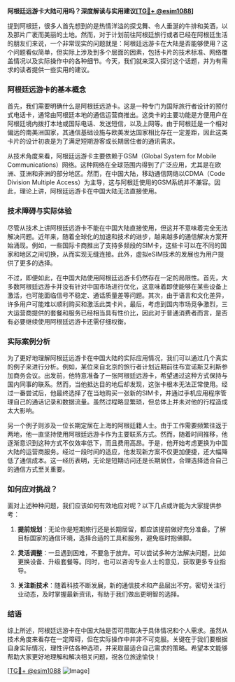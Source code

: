 **阿根廷远游卡大陆可用吗？深度解读与实用建议[[TG💪+ @esim1088](https://t.me/s/esim1088)]**

提到阿根廷，很多人首先想到的是热情洋溢的探戈舞、令人垂涎的牛排和美酒，以及那片广袤而美丽的土地。然而，对于计划前往阿根廷旅行或者已经在阿根廷生活的朋友们来说，一个非常现实的问题就是：阿根廷远游卡在大陆是否能够使用？这个问题看似简单，但实际上涉及到多个层面的因素，包括卡片的技术标准、网络覆盖情况以及实际操作中的各种细节。今天，我们就来深入探讨这个话题，并为有需求的读者提供一些实用的建议。

### 阿根廷远游卡的基本概念

首先，我们需要明确什么是阿根廷远游卡。这是一种专门为国际旅行者设计的预付式电话卡，通常由阿根廷本地的通信运营商推出。这类卡的主要功能是方便用户在阿根廷境内拨打本地或国际电话、发送短信，以及上网等。由于阿根廷是一个相对偏远的南美洲国家，其通信基础设施与欧美发达国家相比存在一定差距，因此这类卡片的设计初衷是为了满足短期游客或长期居住者的通讯需求。

从技术角度来看，阿根廷远游卡主要依赖于GSM（Global System for Mobile Communications）网络。这种网络在全球范围内得到了广泛应用，尤其是在欧洲、亚洲和非洲的部分地区。然而，在中国大陆，移动通信网络以CDMA（Code Division Multiple Access）为主导，这与阿根廷使用的GSM系统并不兼容。因此，理论上讲，阿根廷远游卡在中国大陆无法直接使用。

### 技术障碍与实际体验

尽管从技术上讲阿根廷远游卡不能在中国大陆直接使用，但这并不意味着完全无法解决问题。近年来，随着全球化的加速和技术的进步，越来越多的通信解决方案开始涌现。例如，一些国际卡商推出了支持多频段的SIM卡，这些卡可以在不同的国家和地区之间切换，从而实现无缝连接。此外，虚拟eSIM技术的发展也为用户提供了更多的选择。

不过，即便如此，在中国大陆使用阿根廷远游卡仍然存在一定的局限性。首先，大多数阿根廷远游卡并没有针对中国市场进行优化，这意味着即使能够在某些设备上激活，也可能面临信号不稳定、通话质量差等问题。其次，由于语言和文化差异，许多用户可能难以顺利购买和激活此类卡片。最后，考虑到国内市场竞争激烈，三大运营商提供的套餐和服务已经相当具有性价比，因此对于普通消费者而言，是否有必要继续使用阿根廷远游卡还需仔细权衡。

### 实际案例分析

为了更好地理解阿根廷远游卡在中国大陆的实际应用情况，我们可以通过几个真实的例子来进行分析。例如，某位来自北京的旅行者计划近期前往布宜诺斯艾利斯参加商务会议。出发前，他特意准备了一张阿根廷远游卡，希望通过这种方式保持与国内同事的联系。然而，当他抵达目的地后却发现，这张卡根本无法正常使用。经过一番尝试后，他最终选择了在当地购买一张新的SIM卡，并通过手机应用程序管理自己的通话记录和数据流量。虽然过程略显繁琐，但总体上并未对他的行程造成太大影响。

另一个例子则涉及一位长期定居在上海的阿根廷籍人士。由于工作需要频繁往返于两地，他一直坚持使用阿根廷远游卡作为主要联系方式。然而，随着时间推移，他逐渐意识到这种方式不仅效率低下，而且费用高昂。于是，他开始考虑更换为中国大陆的运营商服务。经过一段时间的适应，他发现新方案不仅更加便捷，还大幅降低了通信成本。这一经历表明，无论是短期访问还是长期居住，合理选择适合自己的通信方式至关重要。

### 如何应对挑战？

面对上述种种问题，我们应该如何有效地应对呢？以下几点或许能为大家提供参考：

1. **提前规划**：无论你是短期旅行还是长期居留，都应该提前做好充分准备。了解目标国家的通信环境，选择合适的工具和服务，避免临时抱佛脚。
   
2. **灵活调整**：一旦遇到困难，不要急于放弃。可以尝试多种方法解决问题，比如更换设备、升级套餐等。同时，也可以咨询专业人士的意见，获取更多专业指导。
   
3. **关注新技术**：随着科技不断发展，新的通信技术和产品层出不穷。密切关注行业动态，及时掌握最新资讯，有助于我们做出更明智的选择。

### 结语

综上所述，阿根廷远游卡在中国大陆是否可用取决于具体情况和个人需求。虽然从技术角度来看存在一定障碍，但在实际操作中并非不可克服。关键在于我们要根据自身实际情况，理性评估各种选项，并采取最适合自己需求的策略。希望本文能够帮助大家更好地理解和解决相关问题，祝各位旅途愉快！

[[TG💪+ @esim1088](https://t.me/s/esim1088) ![Image](https://i.postimg.cc/4NQfJmqS/Snipaste-2025-05-13-00-14-12.png)]